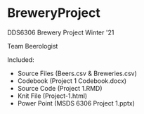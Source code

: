 # BreweryProject
DDS6306 Brewery Project Winter '21

Team Beerologist

Included:
- Source Files (Beers.csv & Breweries.csv)
- Codebook (Project 1 Codebook.docx)
- Source Code (Project 1.RMD)
- Knit File (Project-1.html)
- Power Point (MSDS 6306 Project 1.pptx)
